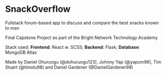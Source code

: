 # SnackOverflow
Fullstack forum-based app to discuss and compare the best snacks known to man

Final Capstone Project as part of the Bright Network Technology Academy

Stack used:
**Frontend**: React w. SCSS;
**Backend**: Flask;
**Database**: MongoDB Atlas

Made by Daniel Ohuruogu (@dohuruogu123), Johnny Yap (@yapcm96), Tim Stuart (@timstu98) and Daniel Gardener (@DanielGardener98)
